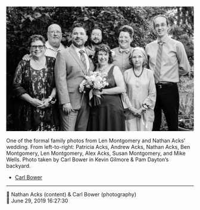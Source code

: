 ![One of the formal family photos from Len Montgomery and Nathan Acks’ wedding](assets/ee61ec38c80bc094d89d2492b761b9bc.webp)

One of the formal family photos from Len Montgomery and Nathan Acks’ wedding. From left-to-right: Patricia Acks, Andrew Acks, Nathan Acks, Ben Montgomery, Len Montgomery, Alex Acks, Susan Montgomery, and Mike Wells. Photo taken by Carl Bower in Kevin Gilmore & Pam Dayton’s backyard.

* [Carl Bower](https://carlbowerphotos.com)

- - - -

<span aria-hidden="true">👥</span> Nathan Acks (content) & Carl Bower (photography)  
<span aria-hidden="true">📅</span> June 29, 2019 16:27:30
